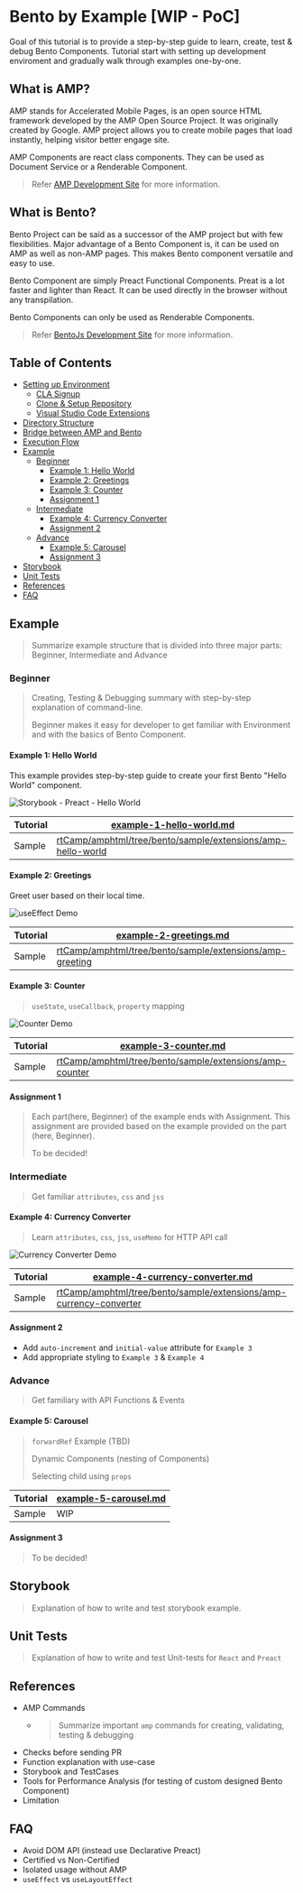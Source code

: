 # Bento by Example [WIP - PoC]

Goal of this tutorial is to provide a step-by-step guide to learn, create, test & debug Bento Components. Tutorial start with setting up development enviroment and gradually walk through examples one-by-one.

## What is AMP?

AMP stands for Accelerated Mobile Pages, is an open source HTML framework developed by the AMP Open Source Project. It was originally created by Google. AMP project allows you to create mobile pages that load instantly, helping visitor better engage site.

AMP Components are react class components. They can be used as Document Service or a Renderable Component.

> Refer [AMP Development Site](https://amp.dev) for more information.

## What is Bento?

Bento Project can be said as a successor of the AMP project but with few flexibilities. Major advantage of a Bento Component is, it can be used on AMP as well as non-AMP pages. This makes Bento component versatile and easy to use.

Bento Component are simply Preact Functional Components. Preat is a lot faster and lighter than React. It can be used directly in the browser without any transpilation.

Bento Components can only be used as Renderable Components.

> Refer [BentoJs Development Site](https://bentojs.dev) for more information.

<!-- 1 - hello world - : create, write, test
2 - greetings - : useState, useEffect, useLayoutEffect
3 - counter - : useState, useCallback
4 - curr conv - : att map, jss, css
5 - carousel - : action, event, child mapping -->

## Table of Contents

-   [Setting up Environment](./setup.md)
    -   [CLA Signup](#cla-signup)
    -   [Clone & Setup Repository](#clone--setup-repository)
    -   [Visual Studio Code Extensions](#visual-studio-code-extensions)
-   [Directory Structure](#directory-structure)
-   [Bridge between AMP and Bento](#bridge-between-amp-and-bento)
-   [Execution Flow](#execution-flow)
-   [Example](#example)
    -   [Beginner](#beginner)
        -   [Example 1: Hello World](./example-1-hello-world.md)
        -   [Example 2: Greetings](./example-2-greetings.md)
        -   [Example 3: Counter](./example-3-counter.md)
        -   [Assignment 1](#assignment-1)
    -   [Intermediate](#intermediate)
        -   [Example 4: Currency Converter](./example-4-currency-converter.md)
        -   [Assignment 2](#assignment-2)
    -   [Advance](#advance)
        -   [Example 5: Carousel](./example-5-carousel.md)
        -   [Assignment 3](#assignment-3)
-   [Storybook](#storybook)
-   [Unit Tests](#unit-tests)
-   [References](#references)
-   [FAQ](#faq)

## Example

> Summarize example structure that is divided into three major parts: Beginner, Intermediate and Advance

### Beginner

> Creating, Testing & Debugging summary with step-by-step explanation of command-line.
>
> Beginner makes it easy for developer to get familiar with Environment and with the basics of Bento Component.

#### Example 1: Hello World

This example provides step-by-step guide to create your first Bento "Hello World" component.

![Storybook - Preact - Hello World](img/Storybook-Preact-HelloWorld.png)

| Tutorial | [example-1-hello-world.md](./example-1-hello-world.md)                                                                                        |
| -------- | --------------------------------------------------------------------------------------------------------------------------------------------- |
| Sample   | [rtCamp/amphtml/tree/bento/sample/extensions/amp-hello-world](https://github.com/rtCamp/amphtml/tree/bento/sample/extensions/amp-hello-world) |

#### Example 2: Greetings

Greet user based on their local time.

![useEffect Demo](img/Example-2-useEffect.gif)

| Tutorial | [example-2-greetings.md](./example-2-greetings.md)                                                                                      |
| -------- | --------------------------------------------------------------------------------------------------------------------------------------- |
| Sample   | [rtCamp/amphtml/tree/bento/sample/extensions/amp-greeting](https://github.com/rtCamp/amphtml/tree/bento/sample/extensions/amp-greeting) |

#### Example 3: Counter

> `useState`, `useCallback`, `property` mapping

![Counter Demo](img/Example-3-Counter.gif)

| Tutorial | [example-3-counter.md](./example-3-counter.md)                                                                                        |
| -------- | ------------------------------------------------------------------------------------------------------------------------------------- |
| Sample   | [rtCamp/amphtml/tree/bento/sample/extensions/amp-counter](https://github.com/rtCamp/amphtml/tree/bento/sample/extensions/amp-counter) |

#### Assignment 1

> Each part(here, Beginner) of the example ends with Assignment. This assignment are provided based on the example provided on the part (here, Beginner).
>
> To be decided!

### Intermediate

> Get familiar `attributes`, `css` and `jss`

#### Example 4: Currency Converter

> Learn `attributes`, `css`, `jss`, `useMemo` for HTTP API call

![Currency Converter Demo](img/Example-4-CurrencyConverter.gif)

| Tutorial | [example-4-currency-converter.md](./example-4-currency-converter.md)                                                                                        |
| -------- | ----------------------------------------------------------------------------------------------------------------------------------------------------------- |
| Sample   | [rtCamp/amphtml/tree/bento/sample/extensions/amp-currency-converter](https://github.com/rtCamp/amphtml/tree/bento/sample/extensions/amp-currency-converter) |

#### Assignment 2

-   Add `auto-increment` and `initial-value` attribute for `Example 3`
-   Add appropriate styling to `Example 3` & `Example 4`

### Advance

> Get familiary with API Functions & Events

#### Example 5: Carousel

> `forwardRef` Example (TBD)
>
> Dynamic Components (nesting of Components)
>
> Selecting child using `props`

| Tutorial | [example-5-carousel.md](./example-5-carousel.md) |
| -------- | ------------------------------------------------ |
| Sample   | WIP                                              |

#### Assignment 3

> To be decided!

## Storybook

> Explanation of how to write and test storybook example.

## Unit Tests

> Explanation of how to write and test Unit-tests for `React` and `Preact`

## References

-   AMP Commands
    -   > Summarize important `amp` commands for creating, validating, testing & debugging
-   Checks before sending PR
-   Function explanation with use-case
-   Storybook and TestCases
-   Tools for Performance Analysis (for testing of custom designed Bento Component)
-   Limitation

## FAQ

-   Avoid DOM API (instead use Declarative Preact)
-   Certified vs Non-Certified
-   Isolated usage without AMP
-   `useEffect` vs `useLayoutEffect`
